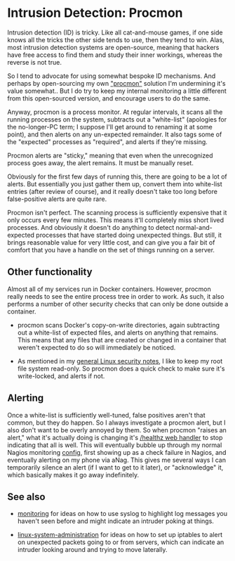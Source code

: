 
# Intrusion Detection: Procmon

Intrusion detection (ID) is tricky.  Like all cat-and-mouse games, if one side
knows all the tricks the other side tends to use, then they tend to win.
Alas, most intrusion detection systems are open-source, meaning that hackers
have free access to find them and study their inner workings, whereas the
reverse is not true.

So I tend to advocate for using somewhat bespoke ID mechanisms.  And perhaps
by open-sourcing my own ["procmon"](../services/procmon) solution I'm
undermining it's value somewhat..  But I do try to keep my internal monitoring
a little different from this open-sourced version, and encourage users to do
the same.

Anyway, procmon is a process monitor.  At regular intervals, it scans all the
running processes on the system, subtracts out a "white-list" (apologies for
the no-longer-PC term; I suppose I'll get around to renaming it at some
point), and then alerts on any un-expected remainder.  It also tags some of
the "expected" processes as "required", and alerts if they're missing.

Procmon alerts are "sticky," meaning that even when the unrecognized process
goes away, the alert remains.  It must be manually reset.

Obviously for the first few days of running this, there are going to be a lot
of alerts.  But essentially you just gather them up, convert them into
white-list entries (after review of course), and it really doesn't take too
long before false-positive alerts are quite rare.

Procmon isn't perfect.  The scanning process is sufficiently expensive that it
only occurs every few minutes.  This means it'll completely miss short lived
processes.  And obviously it doesn't do anything to detect normal-and-expected
processes that have started doing unexpected things.  But still, it brings
reasonable value for very little cost, and can give you a fair bit of comfort
that you have a handle on the set of things running on a server.


## Other functionality

Almost all of my services run in Docker containers.  However, procmon really
needs to see the entire process tree in order to work.  As such, it also
performs a number of other security checks that can only be done outside a
container.

- procmon scans Docker's copy-on-write directories, again subtracting out a
  white-list of expected files, and alerts on anything that remains.  This
  means that any files that are created or changed in a container that weren't
  expected to do so will immediately be noticed.

- As mentioned in my [general Linux security notes](security-linux.md), I like
  to keep my root file system read-only.  So procmon does a quick check to
  make sure it's write-locked, and alerts if not.


## Alerting

Once a white-list is sufficiently well-tuned, false positives aren't that
common, but they do happen.  So I always investigate a procmon alert, but I
also don't want to be overly annoyed by them.  So when procmon "raises an
alert," what it's actually doing is changing it's [/healthz web
handler](development.md) to stop indicating that all is well.  This will
eventually bubble up through my normal Nagios monitoring
[config](../docker-containers/nagdock/files/etc/nagios/conf.d/jack.cfg), first
showing up as a check failure in Nagios, and eventually alerting on my phone
via aNag.  This gives me several ways I can temporarily silence an alert (if I
want to get to it later), or "acknowledge" it, which basically makes it go
away indefinitely.


## See also

- [monitoring](monitoring.md) for ideas on how to use syslog to highlight
  log messages you haven't seen before and might indicate an intruder
  poking at things.

- [linux-system-administration](linux-system-administration.md) for ideas
  on how to set up iptables to alert on unexpected packets going to or from
  servers, which can indicate an intruder looking around and trying to move
  laterally.

